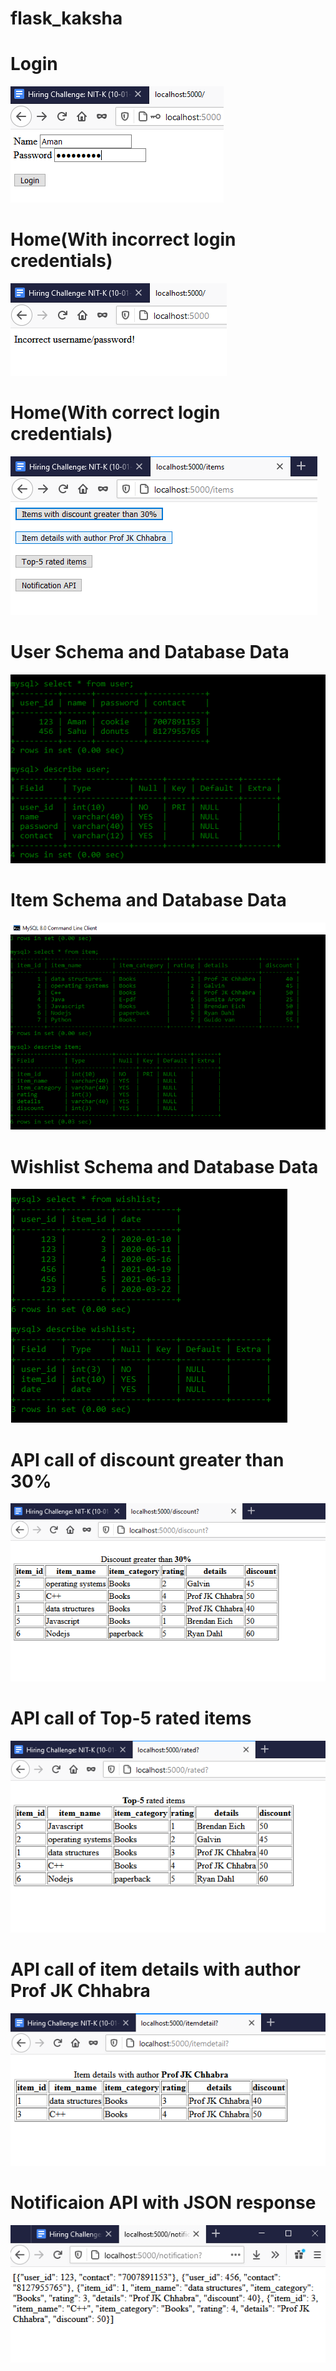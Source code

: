 # flask_kaksha
# Login
![](kaksha.ai/login.png)

# Home(With incorrect login credentials)
![](kaksha.ai/incorrect.png)

# Home(With correct login credentials)
![](kaksha.ai/home.png)

# User Schema and Database Data 
![](kaksha.ai/user_sch.png)

# Item Schema and Database Data 
![](kaksha.ai/item_sch.png)

# Wishlist Schema and Database Data 
![](kaksha.ai/wishlist_sch.png)

# API call of discount greater than 30% 
![](kaksha.ai/discount.png)

# API call of Top-5 rated items
![](kaksha.ai/top5.png)

# API call of item details with author Prof JK Chhabra
![](kaksha.ai/itemdetail.png)


# Notificaion API with JSON response
![](kaksha.ai/noti.png)

